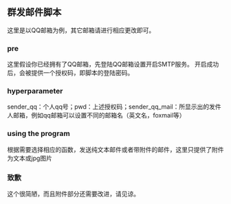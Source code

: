 ## 群发邮件脚本

这里是以QQ邮箱为例，其它邮箱请进行相应更改即可。

### pre

这里假设你已经拥有了QQ邮箱，先登陆QQ邮箱设置开启SMTP服务。
开启成功后，会被提供一个授权码，即脚本的登陆密码。

### hyperparameter

sender_qq：个人qq号；pwd：上述授权码；sender_qq_mail：所显示出的发件人邮箱，例如qq邮箱可以设置不同的邮箱名（英文名，foxmail等）

### using the program

根据需要选择相应的函数，发送纯文本邮件或者带附件的邮件，这里只提供了附件为文本或jpg图片

### 致歉

这个很简陋，而且附件部分还需要改进，请见谅。